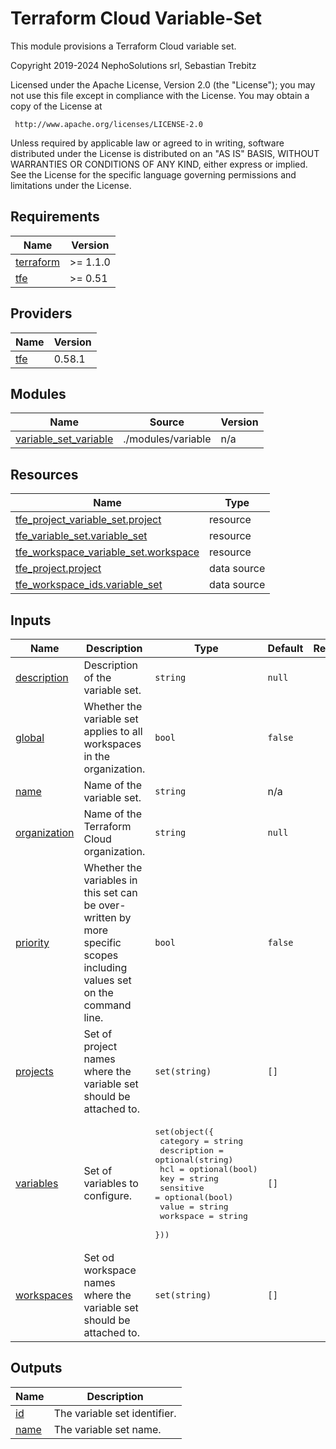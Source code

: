 # Terraform Cloud Variable-Set

This module provisions a Terraform Cloud variable set.

<!-- BEGINNING OF PRE-COMMIT-TERRAFORM DOCS HOOK -->
Copyright 2019-2024 NephoSolutions srl, Sebastian Trebitz

Licensed under the Apache License, Version 2.0 (the "License");
you may not use this file except in compliance with the License.
You may obtain a copy of the License at

     http://www.apache.org/licenses/LICENSE-2.0

Unless required by applicable law or agreed to in writing, software
distributed under the License is distributed on an "AS IS" BASIS,
WITHOUT WARRANTIES OR CONDITIONS OF ANY KIND, either express or implied.
See the License for the specific language governing permissions and
limitations under the License.

## Requirements

| Name | Version |
|------|---------|
| <a name="requirement_terraform"></a> [terraform](#requirement\_terraform) | >= 1.1.0 |
| <a name="requirement_tfe"></a> [tfe](#requirement\_tfe) | >= 0.51 |

## Providers

| Name | Version |
|------|---------|
| <a name="provider_tfe"></a> [tfe](#provider\_tfe) | 0.58.1 |

## Modules

| Name | Source | Version |
|------|--------|---------|
| <a name="module_variable_set_variable"></a> [variable\_set\_variable](#module\_variable\_set\_variable) | ./modules/variable | n/a |

## Resources

| Name | Type |
|------|------|
| [tfe_project_variable_set.project](https://registry.terraform.io/providers/hashicorp/tfe/latest/docs/resources/project_variable_set) | resource |
| [tfe_variable_set.variable_set](https://registry.terraform.io/providers/hashicorp/tfe/latest/docs/resources/variable_set) | resource |
| [tfe_workspace_variable_set.workspace](https://registry.terraform.io/providers/hashicorp/tfe/latest/docs/resources/workspace_variable_set) | resource |
| [tfe_project.project](https://registry.terraform.io/providers/hashicorp/tfe/latest/docs/data-sources/project) | data source |
| [tfe_workspace_ids.variable_set](https://registry.terraform.io/providers/hashicorp/tfe/latest/docs/data-sources/workspace_ids) | data source |

## Inputs

| Name | Description | Type | Default | Required |
|------|-------------|------|---------|:--------:|
| <a name="input_description"></a> [description](#input\_description) | Description of the variable set. | `string` | `null` | no |
| <a name="input_global"></a> [global](#input\_global) | Whether the variable set applies to all workspaces in the organization. | `bool` | `false` | no |
| <a name="input_name"></a> [name](#input\_name) | Name of the variable set. | `string` | n/a | yes |
| <a name="input_organization"></a> [organization](#input\_organization) | Name of the Terraform Cloud organization. | `string` | `null` | no |
| <a name="input_priority"></a> [priority](#input\_priority) | Whether the variables in this set can be over-written by more specific scopes including values set on the command line. | `bool` | `false` | no |
| <a name="input_projects"></a> [projects](#input\_projects) | Set of project names where the variable set should be attached to. | `set(string)` | `[]` | no |
| <a name="input_variables"></a> [variables](#input\_variables) | Set of variables to configure. | <pre>set(object({<br>    category    = string<br>    description = optional(string)<br>    hcl         = optional(bool)<br>    key         = string<br>    sensitive   = optional(bool)<br>    value       = string<br>    workspace   = string<br>  }))</pre> | `[]` | no |
| <a name="input_workspaces"></a> [workspaces](#input\_workspaces) | Set od workspace names where the variable set should be attached to. | `set(string)` | `[]` | no |

## Outputs

| Name | Description |
|------|-------------|
| <a name="output_id"></a> [id](#output\_id) | The variable set identifier. |
| <a name="output_name"></a> [name](#output\_name) | The variable set name. |
<!-- END OF PRE-COMMIT-TERRAFORM DOCS HOOK -->
